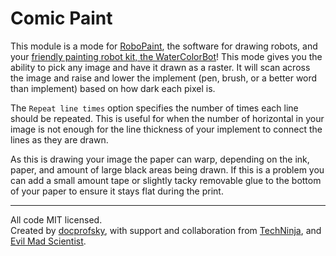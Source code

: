 # Comic Paint

This module is a mode for [RoboPaint](https://github.com/evil-mad/robopaint),
the software for drawing robots, and your
[friendly painting robot kit, the WaterColorBot](http://watercolorbot.com)!
This mode gives you the ability to pick any image and have it drawn as a raster.
It will scan across the image and raise and lower the implement (pen, brush, or
  a better word than implement) based on how dark each pixel is.

The `Repeat line times` option specifies the number of times each line should be
repeated. This is useful for when the number of horizontal in your image is not
enough for the line thickness of your implement to connect the lines as they are
drawn.

As this is drawing your image the paper can warp, depending on the ink, paper,
and amount of large black areas being drawn. If this is a problem you can
add a small amount tape or slightly tacky removable glue to the bottom of
your paper to ensure it stays flat during the print.

-----

All code MIT licensed.  
Created by [docprofsky](https://github.com/docprofsky),
with support and collaboration from
[TechNinja](https://github.com/techninja), and
[Evil Mad Scientist](http://evilmadscientist.com).
